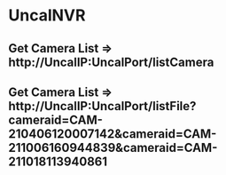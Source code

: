 # UncalNVR

## Get Camera List => http://UncalIP:UncalPort/listCamera

## Get Camera List => http://UncalIP:UncalPort/listFile?cameraid=CAM-210406120007142&cameraid=CAM-211006160944839&cameraid=CAM-211018113940861
